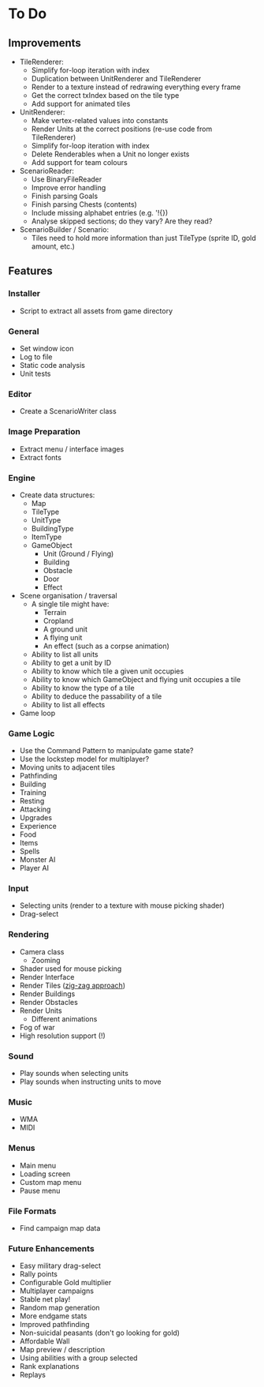 # To Do

## Improvements

 - TileRenderer:
    - Simplify for-loop iteration with index
    - Duplication between UnitRenderer and TileRenderer
    - Render to a texture instead of redrawing everything every frame
    - Get the correct txIndex based on the tile type
    - Add support for animated tiles
 - UnitRenderer:
    - Make vertex-related values into constants
    - Render Units at the correct positions (re-use code from TileRenderer)
    - Simplify for-loop iteration with index
    - Delete Renderables when a Unit no longer exists
    - Add support for team colours
 - ScenarioReader:
    - Use BinaryFileReader
    - Improve error handling
    - Finish parsing Goals
    - Finish parsing Chests (contents)
    - Include missing alphabet entries (e.g. '!{})
    - Analyse skipped sections; do they vary? Are they read?
 - ScenarioBuilder / Scenario:
    - Tiles need to hold more information than just TileType (sprite ID, gold amount, etc.)

## Features

### Installer

 - Script to extract all assets from game directory

### General

 - Set window icon
 - Log to file
 - Static code analysis
 - Unit tests

### Editor

 - Create a ScenarioWriter class

### Image Preparation

 - Extract menu / interface images
 - Extract fonts

### Engine

 - Create data structures:
    - Map
    - TileType
    - UnitType
    - BuildingType
    - ItemType
    - GameObject
        - Unit (Ground / Flying)
        - Building
        - Obstacle
        - Door
        - Effect
 - Scene organisation / traversal
    - A single tile might have:
        - Terrain
        - Cropland
        - A ground unit
        - A flying unit
        - An effect (such as a corpse animation)
    - Ability to list all units
    - Ability to get a unit by ID
    - Ability to know which tile a given unit occupies
    - Ability to know which GameObject and flying unit occupies a tile
    - Ability to know the type of a tile
    - Ability to deduce the passability of a tile
    - Ability to list all effects
 - Game loop

### Game Logic

 - Use the Command Pattern to manipulate game state?
 - Use the lockstep model for multiplayer?
 - Moving units to adjacent tiles
 - Pathfinding
 - Building
 - Training
 - Resting
 - Attacking
 - Upgrades
 - Experience
 - Food
 - Items
 - Spells
 - Monster AI
 - Player AI

### Input

 - Selecting units (render to a texture with mouse picking shader)
 - Drag-select

### Rendering

 - Camera class
    - Zooming
 - Shader used for mouse picking
 - Render Interface
 - Render Tiles ([zig-zag approach](/docs/MECHANICS.md))
 - Render Buildings
 - Render Obstacles
 - Render Units
    - Different animations
 - Fog of war
 - High resolution support (!)

### Sound

 - Play sounds when selecting units
 - Play sounds when instructing units to move

### Music

 - WMA
 - MIDI

### Menus

 - Main menu
 - Loading screen
 - Custom map menu
 - Pause menu

### File Formats

 - Find campaign map data

### Future Enhancements

 - Easy military drag-select
 - Rally points
 - Configurable Gold multiplier
 - Multiplayer campaigns
 - Stable net play!
 - Random map generation
 - More endgame stats
 - Improved pathfinding
 - Non-suicidal peasants (don't go looking for gold)
 - Affordable Wall
 - Map preview / description
 - Using abilities with a group selected
 - Rank explanations
 - Replays
